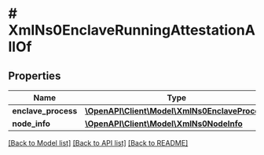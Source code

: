 # # XmlNs0EnclaveRunningAttestationAllOf

## Properties

Name | Type | Description | Notes
------------ | ------------- | ------------- | -------------
**enclave_process** | [**\OpenAPI\Client\Model\XmlNs0EnclaveProcess**](XmlNs0EnclaveProcess.md) |  | [optional] 
**node_info** | [**\OpenAPI\Client\Model\XmlNs0NodeInfo**](XmlNs0NodeInfo.md) |  | [optional] 

[[Back to Model list]](../../README.md#documentation-for-models) [[Back to API list]](../../README.md#documentation-for-api-endpoints) [[Back to README]](../../README.md)


